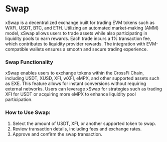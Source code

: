 # Swap

xSwap is a decentralized exchange built for trading EVM tokens such as WXFI, USDT, BTC, and ETH. Utilizing an automated market-making (AMM) model, xSwap allows users to trade assets while also participating in liquidity pools to earn rewards. Each trade incurs a 1% transaction fee, which contributes to liquidity provider rewards. The integration with EVM-compatible wallets ensures a smooth and secure trading experience.

### **Swap Functionality**

xSwap enables users to exchange tokens within the CrossFi Chain, including USDT, XUSD, XFI, wXFI, eMPX, and other supported assets such as EXE. This feature allows for instant conversions without requiring external networks. Users can leverage xSwap for strategies such as trading XFI for USDT or acquiring more eMPX to enhance liquidity pool participation.

### **How to Use Swap:**

1. Select the amount of USDT, XFI, or another supported token to swap.
2. Review transaction details, including fees and exchange rates.
3. Approve and confirm the swap transaction.
